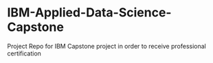 # IBM-Applied-Data-Science-Capstone
Project Repo for IBM Capstone project in order to receive professional certification
